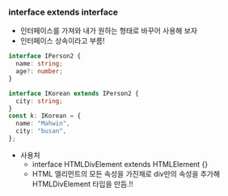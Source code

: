 ### interface extends interface

- 인터페이스를 가져와 내가 원하는 형태로 바꾸어 사용해 보자
- 인터페이스 상속이라고 부름!

```ts
interface IPerson2 {
  name: string;
  age?: number;
}

interface IKorean extends IPerson2 {
  city: string;
}
const k: IKorean = {
  name: "Mahwin",
  city: "busan",
};
```

- 사용처
  - interface HTMLDivElement extends HTMLElement {}
  - HTML 엘리먼트의 모든 속성을 가진채로 div만의 속성을 추가해 HTMLDivElement 타입을 만듬.!!
